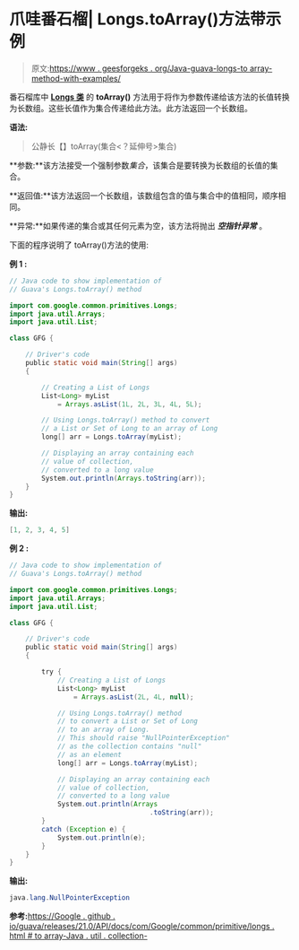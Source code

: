 # 爪哇番石榴| Longs.toArray()方法带示例

> 原文:[https://www . geesforgeks . org/Java-guava-longs-to array-method-with-examples/](https://www.geeksforgeeks.org/java-guava-longs-toarray-method-with-examples/)

番石榴库中 **[Longs 类](https://www.geeksforgeeks.org/longs-class-guava-java/)** 的 **toArray()** 方法用于将作为参数传递给该方法的长值转换为长数组。这些长值作为集合传递给此方法。此方法返回一个长数组。

**语法:**

> 公静长【】toArray(集合<？延伸号>集合)

**参数:**该方法接受一个强制参数*集合*，该集合是要转换为长数组的长值的集合。

**返回值:**该方法返回一个长数组，该数组包含的值与集合中的值相同，顺序相同。

**异常:**如果传递的集合或其任何元素为空，该方法将抛出 ***空指针异常*** 。

下面的程序说明了 toArray()方法的使用:

**例 1 :**

```java
// Java code to show implementation of
// Guava's Longs.toArray() method

import com.google.common.primitives.Longs;
import java.util.Arrays;
import java.util.List;

class GFG {

    // Driver's code
    public static void main(String[] args)
    {

        // Creating a List of Longs
        List<Long> myList
            = Arrays.asList(1L, 2L, 3L, 4L, 5L);

        // Using Longs.toArray() method to convert
        // a List or Set of Long to an array of Long
        long[] arr = Longs.toArray(myList);

        // Displaying an array containing each
        // value of collection,
        // converted to a long value
        System.out.println(Arrays.toString(arr));
    }
}
```

**输出:**

```java
[1, 2, 3, 4, 5]

```

**例 2 :**

```java
// Java code to show implementation of
// Guava's Longs.toArray() method

import com.google.common.primitives.Longs;
import java.util.Arrays;
import java.util.List;

class GFG {

    // Driver's code
    public static void main(String[] args)
    {

        try {
            // Creating a List of Longs
            List<Long> myList
                = Arrays.asList(2L, 4L, null);

            // Using Longs.toArray() method
            // to convert a List or Set of Long
            // to an array of Long.
            // This should raise "NullPointerException"
            // as the collection contains "null"
            // as an element
            long[] arr = Longs.toArray(myList);

            // Displaying an array containing each
            // value of collection,
            // converted to a long value
            System.out.println(Arrays
                                   .toString(arr));
        }
        catch (Exception e) {
            System.out.println(e);
        }
    }
}
```

**输出:**

```java
java.lang.NullPointerException

```

**参考:**[https://Google . github . io/guava/releases/21.0/API/docs/com/Google/common/primitive/longs . html # to array-Java . util . collection-](https://google.github.io/guava/releases/21.0/api/docs/com/google/common/primitives/Longs.html#toArray-java.util.Collection-)